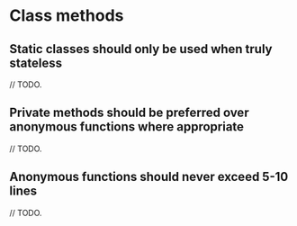 # Class methods

## Static classes should only be used when truly stateless

// TODO.

## Private methods should be preferred over anonymous functions where appropriate

// TODO.

## Anonymous functions should never exceed 5-10 lines

// TODO.
